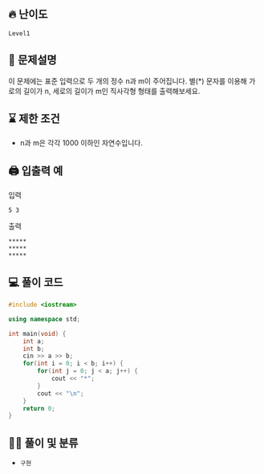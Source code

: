 ## 🔥 난이도
`Level1`

## 📝 문제설명
이 문제에는 표준 입력으로 두 개의 정수 n과 m이 주어집니다.
별(*) 문자를 이용해 가로의 길이가 n, 세로의 길이가 m인 직사각형 형태를 출력해보세요.

## ⌛️ 제한 조건
- n과 m은 각각 1000 이하인 자연수입니다.

## 🖨  입출력 예
입력
```
5 3
```
출력
```
*****
*****
*****
```

## 💻 풀이 코드
```cpp
#include <iostream>

using namespace std;

int main(void) {
    int a;
    int b;
    cin >> a >> b;
    for(int i = 0; i < b; i++) {
        for(int j = 0; j < a; j++) {
            cout << "*";
        }
        cout << "\n";
    }
    return 0;
}
```

## ✍🏻 풀이 및 분류
- `구현`